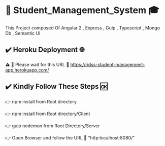 #  :department_store: Student_Management_System   :mortar_board: 
This Project composed Of Angular 2 , Express , Gulp , Typescript , Mongo Db , Semantic UI

##  :heavy_check_mark:  Heroku Deployment   :globe_with_meridians:
                                                                                                                
:warning:   :checkered_flag:  Please wait for this URL    :link:   https://ridss-student-management-app.herokuapp.com/  
  
##  :heavy_check_mark:  Kindly Follow These Steps   :ok:
  
   :point_right: npm install from Root directory
                                                                 
                                                                    
   :point_right: npm install from Root directory/Client
                                                                    
                                                                      
   :point_right: gulp nodemon from Root Directory/Server
                                                                      
                                                           
   :point_right: Open Browser and follow the URL    :link:    "http:localhost:8080/"

